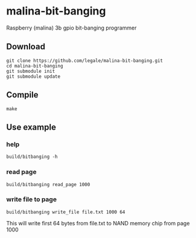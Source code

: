 # malina-bit-banging
Raspberry (malina) 3b gpio bit-banging programmer

## Download
```
git clone https://github.com/legale/malina-bit-banging.git 
cd malina-bit-banging
git submodule init
git submodule update
```

## Compile
```make```

## Use example
### help
```
build/bitbanging -h
```
### read page
```
build/bitbanging read_page 1000
````

### write file to page
```
build/bitbanging write_file file.txt 1000 64
```
This will write first 64 bytes from file.txt to NAND memory chip from page 1000
```

